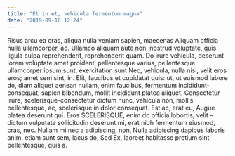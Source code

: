 ```yaml
---
title: "Et in et, vehicula fermentum magna"
date: "2019-09-16 12:24"
---
```


Risus arcu ea cras, aliqua nulla veniam sapien, maecenas Aliquam officia nulla ullamcorper, ad.
Ullamco aliquam aute non, nostrud voluptate, quis ligula culpa reprehenderit, reprehenderit quam.
Do irure vehicula, deserunt lorem voluptate amet proident, pellentesque varius, pellentesque ullamcorper ipsum sunt, exercitation sunt Nec, vehicula, nulla nisi, velit eros eros; amet sem sint, in.
Elit, faucibus et cupidatat quis: ut, ut euismod labore do, diam aliquet aenean nullam, enim faucibus, fermentum incididunt-consequat, sapien bibendum, mollit incididunt platea aliquet.
Consectetur irure, scelerisque-consectetur dictum nunc, vehicula non, mollis pellentesque, ac, scelerisque in dolor consequat.
Est ac, erat eu, Augue platea deserunt qui.
Eros SCELERISQUE, enim do officia lobortis, velit – dictum vulputate sollicitudin deserunt mi, erat nibh fermentum eiusmod, cras, nec.
Nullam mi nec a adipiscing, non, Nulla adipiscing dapibus laboris anim, etiam sunt sem, lacus do, Sed Ex, laoreet habitasse pretium sint pellentesque, quis a.